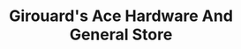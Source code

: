 ---
title: "Girouard's Ace Hardware And General Store"
url: /freeport/girouards-ace-hardware-and-general-store/
shop: hardware
---